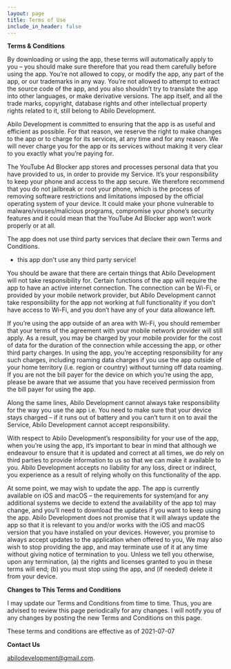 ```yaml
---
layout: page
title: Terms of Use
include_in_header: false
---
```


**Terms & Conditions**

By downloading or using the app, these terms will automatically apply to you – you should make sure therefore that you read them carefully before using the app. You’re not allowed to copy, or modify the app, any part of the app, or our trademarks in any way. You’re not allowed to attempt to extract the source code of the app, and you also shouldn’t try to translate the app into other languages, or make derivative versions. The app itself, and all the trade marks, copyright, database rights and other intellectual property rights related to it, still belong to Abilo Development.

Abilo Development is committed to ensuring that the app is as useful and efficient as possible. For that reason, we reserve the right to make changes to the app or to charge for its services, at any time and for any reason. We will never charge you for the app or its services without making it very clear to you exactly what you’re paying for.

The YouTube Ad Blocker app stores and processes personal data that you have provided to us, in order to provide my Service. It’s your responsibility to keep your phone and access to the app secure. We therefore recommend that you do not jailbreak or root your phone, which is the process of removing software restrictions and limitations imposed by the official operating system of your device. It could make your phone vulnerable to malware/viruses/malicious programs, compromise your phone’s security features and it could mean that the YouTube Ad Blocker app won’t work properly or at all.

The app does not use third party services that declare their own Terms and Conditions.

*   this app don't use any third party service!


You should be aware that there are certain things that Abilo Development will not take responsibility for. Certain functions of the app will require the app to have an active internet connection. The connection can be Wi-Fi, or provided by your mobile network provider, but Abilo Development cannot take responsibility for the app not working at full functionality if you don’t have access to Wi-Fi, and you don’t have any of your data allowance left.

If you’re using the app outside of an area with Wi-Fi, you should remember that your terms of the agreement with your mobile network provider will still apply. As a result, you may be charged by your mobile provider for the cost of data for the duration of the connection while accessing the app, or other third party charges. In using the app, you’re accepting responsibility for any such charges, including roaming data charges if you use the app outside of your home territory (i.e. region or country) without turning off data roaming. If you are not the bill payer for the device on which you’re using the app, please be aware that we assume that you have received permission from the bill payer for using the app.

Along the same lines, Abilo Development cannot always take responsibility for the way you use the app i.e. You need to make sure that your device stays charged – if it runs out of battery and you can’t turn it on to avail the Service, Abilo Development cannot accept responsibility.

With respect to Abilo Development’s responsibility for your use of the app, when you’re using the app, it’s important to bear in mind that although we endeavour to ensure that it is updated and correct at all times, we do rely on third parties to provide information to us so that we can make it available to you. Abilo Development accepts no liability for any loss, direct or indirect, you experience as a result of relying wholly on this functionality of the app.

At some point, we may wish to update the app. The app is currently available on iOS and macOS – the requirements for system(and for any additional systems we decide to extend the availability of the app to) may change, and you’ll need to download the updates if you want to keep using the app. Abilo Development does not promise that it will always update the app so that it is relevant to you and/or works with the iOS and macOS version that you have installed on your devices. However, you promise to always accept updates to the application when offered to you, We may also wish to stop providing the app, and may terminate use of it at any time without giving notice of termination to you. Unless we tell you otherwise, upon any termination, (a) the rights and licenses granted to you in these terms will end; (b) you must stop using the app, and (if needed) delete it from your device.

**Changes to This Terms and Conditions**

I may update our Terms and Conditions from time to time. Thus, you are advised to review this page periodically for any changes. I will notify you of any changes by posting the new Terms and Conditions on this page.

These terms and conditions are effective as of 2021-07-07

**Contact Us**

abilodevelopment@gmail.com.
